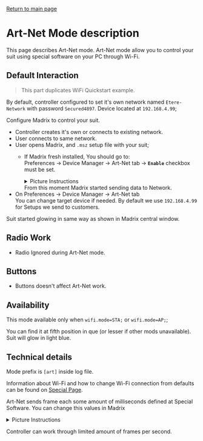 [Return to main page](../README.md)

# Art-Net Mode description
This page describes Art-Net mode. Art-Net mode allow you to control your suit using special software on your PC through Wi-Fi.

## Default Interaction
> This part duplicates WiFi Quickstart example. 

By default, controller configured to set it's own network named `Etere-Network` with password `Secured4897`. Device located at `192.168.4.99`;

Configure Madrix to control your suit.
- Controller creates it's own or connects to existing network.
- User connects to same network.
- User opens Madrix, and `.msz` setup file with your suit;
    - If Madrix fresh installed, You should go to:  
    Preferences -> Device Manager -> Art-Net tab -> **`Enable`**  checkbox must be set. 
        <details><summary>Picture Instructions</summary>

        ![Madix Enable Art-Net 1](../images/Madrix_enable_art_net_1.jpg)  
        ![Madix Enable Art-Net 2](../images/Madrix_enable_art_net_2.jpg)  
        ![Madix Enable Art-Net 3](../images/Madrix_enable_art_net_3.jpg)  
        ![Madix Enable Art-Net 4](../images/Madrix_enable_art_net_4.jpg)  
        ![Madix Enable Art-Net 5](../images/Madrix_enable_art_net_5.jpg)  
        </details>
        From this moment Madrix started sending data to Network.
- On Preferences -> Device Manager -> Art-Net tab  
  You can change target device if needed. By default we use `192.168.4.99` for Setups we send to customers.

Suit started glowing in same way as shown in Madrix central window.

## Radio Work
- Radio Ignored during Art-Net mode.

## Buttons
- Buttons doesn't affect Art-Net work.

## Availability
This mode available only when `wifi.mode=STA;` or `wifi.mode=AP;`;

You can find it at fifth position in que (or lesser if other mods unavailable). Suit will glow in light blue.

## Technical details
Mode prefix is `[art]` inside log file.  

Information about Wi-Fi and how to change Wi-Fi connection from defaults can be found on [Special Page](../Wifi.md).  

Art-Net sends frame each some amount of milliseconds defined at Special Software.
You can change this values in Madrix
<details><summary>Picture Instructions</summary>

![Madix Change Fps](../images/Madrix_change_fps.jpg)  
</details>

Controller can work through limited amount of frames per second.
